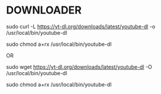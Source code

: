 # DOWNLOADER
sudo curl -L https://yt-dl.org/downloads/latest/youtube-dl -o /usr/local/bin/youtube-dl


sudo chmod a+rx /usr/local/bin/youtube-dl

OR


sudo wget https://yt-dl.org/downloads/latest/youtube-dl -O /usr/local/bin/youtube-dl

sudo chmod a+rx /usr/local/bin/youtube-dl
